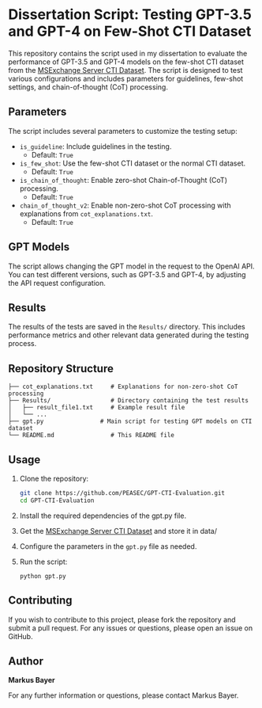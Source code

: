 # Dissertation Script: Testing GPT-3.5 and GPT-4 on Few-Shot CTI Dataset

This repository contains the script used in my dissertation to evaluate the performance of GPT-3.5 and GPT-4 models on the few-shot CTI dataset from the [MSExchange Server CTI Dataset](https://github.com/PEASEC/msexchange-server-cti-dataset). The script is designed to test various configurations and includes parameters for guidelines, few-shot settings, and chain-of-thought (CoT) processing.

## Parameters

The script includes several parameters to customize the testing setup:

- `is_guideline`: Include guidelines in the testing.
  - Default: `True`
- `is_few_shot`: Use the few-shot CTI dataset or the normal CTI dataset.
  - Default: `True`
- `is_chain_of_thought`: Enable zero-shot Chain-of-Thought (CoT) processing.
  - Default: `True`
- `chain_of_thought_v2`: Enable non-zero-shot CoT processing with explanations from `cot_explanations.txt`.
  - Default: `True`

## GPT Models

The script allows changing the GPT model in the request to the OpenAI API. You can test different versions, such as GPT-3.5 and GPT-4, by adjusting the API request configuration.

## Results

The results of the tests are saved in the `Results/` directory. This includes performance metrics and other relevant data generated during the testing process.

## Repository Structure

```
├── cot_explanations.txt     # Explanations for non-zero-shot CoT processing
├── Results/                 # Directory containing the test results
│   ├── result_file1.txt     # Example result file
│   └── ...
├── gpt.py                # Main script for testing GPT models on CTI dataset
└── README.md                # This README file
```

## Usage

1. Clone the repository:
   ```bash
   git clone https://github.com/PEASEC/GPT-CTI-Evaluation.git
   cd GPT-CTI-Evaluation
   ```

2. Install the required dependencies of the gpt.py file.

3. Get the [MSExchange Server CTI Dataset](https://github.com/PEASEC/msexchange-server-cti-dataset) and store it in data/

4. Configure the parameters in the `gpt.py` file as needed.

5. Run the script:
   ```
   python gpt.py
   ```


## Contributing

If you wish to contribute to this project, please fork the repository and submit a pull request. For any issues or questions, please open an issue on GitHub.

## Author

**Markus Bayer**

For any further information or questions, please contact Markus Bayer.
